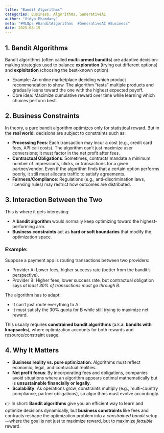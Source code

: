 ```yaml
---
title: "Bandit Algorithms"
categories: Business, Algorithms, GenerativeAI
author: "Vidya Bhandary"
meta: "#MLOps #BanditAlgorithms  #GenerativeAI #Business"
date: 2025-08-19
---
```


## 1. **Bandit Algorithms**

Bandit algorithms (often called **multi-armed bandits**) are adaptive decision-making strategies used to balance **exploration** (trying out different options) and **exploitation** (choosing the best-known option).

* Example: An online marketplace deciding which product recommendation to show. The algorithm “tests” multiple products and gradually leans toward the one with the highest expected payoff.
* Core idea: Maximize cumulative reward over time while learning which choices perform best.


## 2. **Business Constraints**

In theory, a pure bandit algorithm optimizes only for statistical reward. But in the **real world**, decisions are subject to constraints such as:

* **Processing Fees**: Each transaction may incur a cost (e.g., credit card fees, API call costs). The algorithm can’t just maximize user conversions; it must factor in the net profit after fees.
* **Contractual Obligations**: Sometimes, contracts mandate a minimum number of impressions, clicks, or transactions for a given partner/vendor. Even if the algorithm finds that a certain option performs poorly, it still must allocate traffic to satisfy agreements.
* **Fairness/Compliance**: Regulations (e.g., anti-discrimination laws, licensing rules) may restrict how outcomes are distributed.


## 3. **Interaction Between the Two**

This is where it gets interesting:

* A **bandit algorithm** would normally keep optimizing toward the highest-performing arm.
* **Business constraints** act as **hard or soft boundaries** that modify the optimization space.

### Example:

Suppose a payment app is routing transactions between two providers:

* Provider A: Lower fees, higher success rate (better from the bandit’s perspective).
* Provider B: Higher fees, lower success rate, but contractual obligation says *at least 30% of transactions must go through B*.

The algorithm has to adapt:

* It can’t just route everything to A.
* It must satisfy the 30% quota for B while still trying to maximize net reward.

This usually requires **constrained bandit algorithms** (a.k.a. **bandits with knapsacks**), where optimization accounts for both rewards and resource/constraint usage.


## 4. **Why It Matters**

* **Business reality vs. pure optimization**: Algorithms must reflect economic, legal, and contractual realities.
* **Net profit focus**: By incorporating fees and obligations, companies avoid situations where an algorithm appears optimal mathematically but is **unsustainable financially or legally**.
* **Scalability**: As operations grow, constraints multiply (e.g., multi-country compliance, partner obligations), so algorithms must evolve accordingly.

👉 In short:
**Bandit algorithms** give you an efficient way to learn and optimize decisions dynamically, but **business constraints** like fees and contracts reshape the optimization problem into a *constrained bandit* setup—where the goal is not just to maximize reward, but to maximize *feasible* reward.

